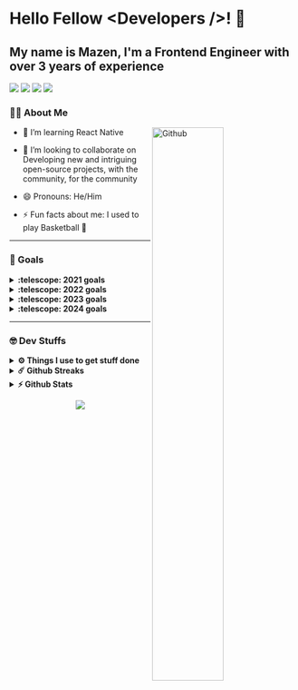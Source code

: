 # Hello Fellow &lt;Developers /&gt;! 👋

## My name is Mazen, I'm a Frontend Engineer with over 3 years of experience

<a target="_blank" href="https://mazenadel19.vercel.app/?utm_source=github&utm_medium=social"><img src="https://img.shields.io/badge/✨ Portfolio-000000?style=flat&logoColor=white" /></a>
<a target="_blank" href="https://medium.com/@mazenadel19"><img src="https://img.shields.io/badge/Medium%20-%231572B6.svg?&style=flat&logo=medium&logoColor=white" /></a>
<a href="mailto:mazenadel19@gmail.com?subject=Hello%20Mazen"><img src="https://img.shields.io/badge/gmail-%23D14836.svg?style=flat&logo=gmail&logoColor=white" /></a>
<a target="_blank" href="https://www.linkedin.com/in/mazen-adel19/"><img src="https://img.shields.io/badge/linkedin%20-%230077B5.svg?style=flat&logo=linkedin&logoColor=white"/>
</a>


<!-- <a target="_blank" href="https://www.codewars.com/users/maz1na9el"><img src="https://img.shields.io/badge/Codewars-B1361E?&style=flat&logo=codewars&logoColor=greye" /></a>
<a target="_blank" href="https://leetcode.com/mazenadel19/"><img src="https://img.shields.io/badge/-LeetCode-FFA116?style=flat&logo=LeetCode&logoColor=black" /></a>
<a href="https://profile.codersrank.io/user/mazenadel19/"><img src="https://img.shields.io/badge/-codersrank-72a0a8?style=flat&logo=CodersRank&logoColor=white" /></a> -->

### 👨‍💻 About Me 


 <img width="50%" align="right" alt="Github" src="https://raw.githubusercontent.com/onimur/.github/master/.resources/git-header.svg" />

- 🌱 I’m learning React Native

- 👯 I’m looking to collaborate on Developing new and intriguing open-source projects, with the community, for the community

- 😄 Pronouns: He/Him

- ⚡ Fun facts about me: I used to play Basketball 🏀

<hr />	

<!--
<details>
	<summary> <h3>🕹️ Skills</h3> </summary>
<img src="https://media.giphy.com/media/UpWDPgxcHiR1e/giphy.gif" width="50%">

</details>

<p align="left">
  <a href="https://skillicons.dev">
    <img src="https://skillicons.dev/icons?i=html,css,sass,bootstrap,javascript,typescript,react,redux,materialui,firebase,git,linux,postman,figma,xd" />
  </a>
</p>
 
---

-->

### 🎯 Goals
<details>
  <summary><b>:telescope: 2021 goals</b></summary>
<br>
  Get a full-time job as a Frontend Developer ✔️
</details>

<details>
  <summary><b>:telescope: 2022 goals</b></summary>
<br>
  Become a Mid-Level Developer ✔️
</details>

<details>
  <summary><b>:telescope: 2023 goals</b></summary>
<br>
 - Become a Software Engineer, not a Developer ❌ <i>failed because too vague</i>
<br/>
 - Make a Contribution to an Open Source  to another project I'm passionate about ❌  <i>50/50 reported two bugs for a library, but I was looking forward to fixing something</i> 
</details>

<details>
  <summary><b>:telescope: 2024 goals</b></summary>
<br>
 - Learn a React Native
</details>
<hr />

### 🤓 Dev Stuffs
<details>
  <br />
  <summary><b>⚙️ Things I use to get stuff done</b></summary>
	<ul>
	    <li><b>OS:</b> Lubuntu 20.04</li>
	    <li><b>Laptop: </b> Aspire-E5 (i5)</li>
	    <li><b>Browser: </b> Chrome Web Browser</li>
	    <li><b>Terminal: </b> ZSH: Terminal</li>
	    <li><b>Code Editor:</b> VSCode </li>
	    <li><b>To Stay Updated:</b> Dev.to, Medium, and Linkedin.</li>
	    <br />
</details>

<details>
  <summary><b>☄️ Github Streaks</b></summary>

  <br />
  <img height="180em" src="https://github-readme-streak-stats.herokuapp.com/?user=mazenadel19&hide_border=true" />
</details>

<details>
  <summary><b>⚡ Github Stats</b></summary>

<br />	
  
[![mazenadel19's GitHub Stats](https://github-readme-stats.vercel.app/api/?username=mazenadel19&count_private=true&showicons=true&hide_border=true)]()
[![mazenadel19's GitHub Language Stats](https://github-readme-stats.vercel.app/api/top-langs/?username=mazenadel19&exclude_repo=KNN-Image-Classification&show_icons=true&hide_border=true&layout=compact&langs_count=8)]()

  
</details>


<p align="center">
  <img align="center" src="https://media.giphy.com/media/lD76yTC5zxZPG/giphy.gif">
</p>
